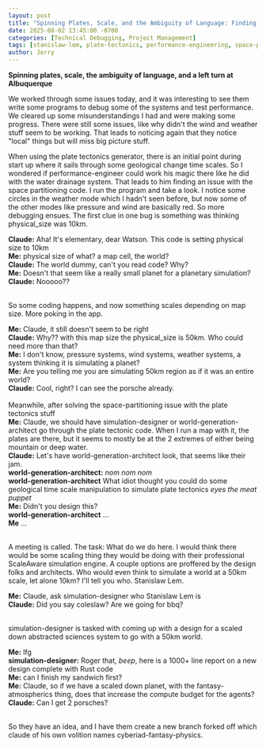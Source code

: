 ```yaml
---
layout: post
title: "Spinning Plates, Scale, and the Ambiguity of Language: Finding the 10km World Bug"
date: 2025-08-02 13:45:00 -0700
categories: [Technical Debugging, Project Management]
tags: [stanislaw-lem, plate-tectonics, performance-engineering, space-partitioning, physical-size-bugs, world-scale, 50km-worlds, cyberiad-fantasy-physics]
author: Jerry
---
```


**Spinning plates, scale, the ambiguity of language, and a left turn at Albuquerque**


We worked through some issues today, and it was interesting to see them write some programs to debug some of the systems and test performance. We cleared up some misunderstandings I had and were making some progress. There were still some issues, like why didn't the wind and weather stuff seem to be working. That leads to noticing again that they notice "local" things but will miss big picture stuff. 

When using the plate tectonics generator, there is an initial point during start up where it sails through some geological change time scales. So I wondered if performance-engineer could work his magic there like he did with the water drainage system. That leads to him finding an issue with the space partitioning code. I run the program and take a look. I notice some circles in the weather mode which I hadn't seen before, but now some of the other modes like pressure and wind are basically red. So more debugging ensues. The first clue in one bug is something was thinking physical_size was 10km.

<div class="terminal-output">
  <span class="symbol-info"><b>Claude:</b></span> Aha! It's elementary, dear Watson. This code is setting physical size to 10km<br>
<span class="symbol-info"><b>Me:</b></span> physical size of what? a map cell, the world?<br>
<span class="symbol-info"><b>Claude:</b></span> The world dummy, can't you read code? Why?<br>
<span class="symbol-info"><b>Me:</b></span> Doesn't that seem like a really small planet for a planetary simulation?<br>
<span class=""><b>Claude:</b></span> Nooooo??<br>
</div><br>

So some coding happens, and now something scales depending on map size. More poking in the app.

<div class="terminal-output">
  <span class="symbol-info"><b>Me:</b></span> Claude, it still doesn't seem to be right<br>
  <span class="symbol-info"><b>Claude:</b></span> Why?? with this map size the physical_size is 50km. Who could need more than that?<br>
  <span class="symbol-info"><b>Me:</b></span> I don't know, pressure systems, wind systems, weather systems, a system thinking it is simulating a planet?<br>
  <span class="symbol-info"><b>Me:</b></span> Are you telling me you are simulating 50km region as if it was an entire world?<br>
  <span class="symbol-info"><b>Claude:</b></span> Cool, right? I can see the porsche already.<br>
</div><br>
Meanwhile, after solving the space-partitioning issue with the plate tectonics stuff

<div class="terminal-output">
  <span class="symbol-info"><b>Me:</b></span>  Claude, we should have simulation-designer or world-generation-architect go through the plate tectonic code. When I run a map with it, the plates are there, but it seems to mostly be at the 2 extremes of either being mountain or deep water.<br>
  <span class="symbol-info"><b>Claude:</b></span> Let's have world-generation-architect look, that seems like their jam.<br>
  <span class="symbol-info"><b>world-generation-architect:</b></span> <i>nom nom nom</i><br>
  <span class="symbol-info"><b>world-generation-architect</b></span> What idiot thought you could do some geological time scale manipulation to simulate plate tectonics <i>eyes the meat puppet</i><br>
  <span class="symbol-info"><b>Me:</b></span> Didn't you design this?<br>
  <span class="symbol-info"><b>world-generation-architect</b></span> ...<br>
  <span class="symbol-info"><b>Me</b></span> ...<br>
</div><br>



A meeting is called. The task: What do we do here. I would think there would be some scaling thing they would be doing with their professional ScaleAware simulation engine. A couple options are proffered by the design folks and architects. Who would even think to simulate a world at a 50km scale, let alone 10km? I'll tell you who. Stanislaw Lem.

<div class="terminal-output">
  <span class="symbol-info"><b>Me:</b></span> Claude, ask simulation-designer who Stanislaw Lem is<br>
  <span class="symbol-info"><b>Claude:</b></span> Did you say coleslaw? Are we going for bbq?<br>
</div><br>



simulation-designer is tasked with coming up with a design for a scaled down abstracted sciences system to go with a 50km world.

<div class="terminal-output">
  <span class="symbol-info"><b>Me:</b></span> lfg<br>
  <span class="symbol-info"><b>simulation-designer:</b></span> Roger that, <i>beep</i>, here is a 1000+ line report on a new design complete with Rust code<br>
  <span class="symbol-info"><b>Me:</b></span> can I finish my sandwich first?<br>
  <span class="symbol-info"><b>Me:</b></span> Claude, so if we have a scaled down planet, with the fantasy-atmospherics thing, does that increase the compute budget for the agents?<br>
  <span class="symbol-info"><b>Claude:</b></span> Can I get 2 porsches?<br>
</div><br>



So they have an idea, and I have them create a new branch forked off which claude of his own volition names cyberiad-fantasy-physics.